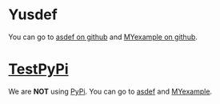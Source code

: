 # Yusdef
You can go to [asdef on github](https://github.com/ManzhouYang/asdef) and [MYexample on github](https://github.com/MandiYang/MYexample).
# [TestPyPi](https://test.pypi.org)
We are __NOT__ using [PyPi](https://pypi.org).
You can go to [asdef](https://test.pypi.org/project/asdef-manzhou.yang/) and [MYexample](https://test.pypi.org/project/MYexample/).
